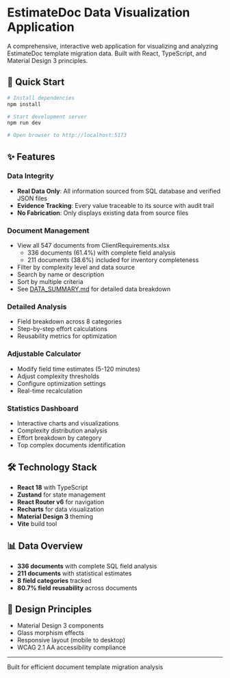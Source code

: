 # EstimateDoc Data Visualization Application

A comprehensive, interactive web application for visualizing and analyzing EstimateDoc template migration data. Built with React, TypeScript, and Material Design 3 principles.

## 🚀 Quick Start

```bash
# Install dependencies
npm install

# Start development server
npm run dev

# Open browser to http://localhost:5173
```

## ✨ Features

### Data Integrity
- **Real Data Only**: All information sourced from SQL database and verified JSON files
- **Evidence Tracking**: Every value traceable to its source with audit trail
- **No Fabrication**: Only displays existing data from source files

### Document Management
- View all 547 documents from ClientRequirements.xlsx
  - 336 documents (61.4%) with complete field analysis
  - 211 documents (38.6%) included for inventory completeness
- Filter by complexity level and data source
- Search by name or description
- Sort by multiple criteria
- See [DATA_SUMMARY.md](DATA_SUMMARY.md) for detailed data breakdown

### Detailed Analysis
- Field breakdown across 8 categories
- Step-by-step effort calculations
- Reusability metrics for optimization

### Adjustable Calculator
- Modify field time estimates (5-120 minutes)
- Adjust complexity thresholds
- Configure optimization settings
- Real-time recalculation

### Statistics Dashboard
- Interactive charts and visualizations
- Complexity distribution analysis
- Effort breakdown by category
- Top complex documents identification

## 🛠 Technology Stack

- **React 18** with TypeScript
- **Zustand** for state management
- **React Router v6** for navigation
- **Recharts** for data visualization
- **Material Design 3** theming
- **Vite** build tool

## 📊 Data Overview

- **336 documents** with complete SQL field analysis
- **211 documents** with statistical estimates
- **8 field categories** tracked
- **80.7% field reusability** across documents

## 🎨 Design Principles

- Material Design 3 components
- Glass morphism effects
- Responsive layout (mobile to desktop)
- WCAG 2.1 AA accessibility compliance

---

Built for efficient document template migration analysis